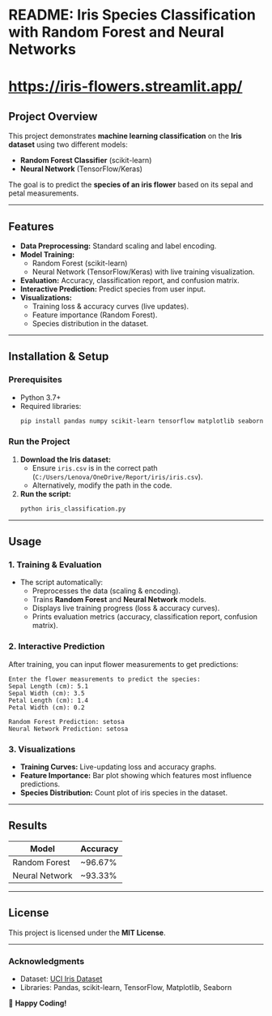 # **README: Iris Species Classification with Random Forest and Neural Networks**  


# https://iris-flowers.streamlit.app/
## **Project Overview**  
This project demonstrates **machine learning classification** on the **Iris dataset** using two different models:  
- **Random Forest Classifier** (scikit-learn)  
- **Neural Network** (TensorFlow/Keras)  

The goal is to predict the **species of an iris flower** based on its sepal and petal measurements.  

---

## **Features**  
- **Data Preprocessing:** Standard scaling and label encoding.  
- **Model Training:**  
  - Random Forest (scikit-learn)  
  - Neural Network (TensorFlow/Keras) with live training visualization.  
- **Evaluation:** Accuracy, classification report, and confusion matrix.  
- **Interactive Prediction:** Predict species from user input.  
- **Visualizations:**  
  - Training loss & accuracy curves (live updates).  
  - Feature importance (Random Forest).  
  - Species distribution in the dataset.  

---

## **Installation & Setup**  

### **Prerequisites**  
- Python 3.7+  
- Required libraries:  
  ```bash
  pip install pandas numpy scikit-learn tensorflow matplotlib seaborn tqdm
  ```

### **Run the Project**  
1. **Download the Iris dataset:**  
   - Ensure `iris.csv` is in the correct path (`C:/Users/Lenova/OneDrive/Report/iris/iris.csv`).  
   - Alternatively, modify the path in the code.  
2. **Run the script:**  
   ```bash
   python iris_classification.py
   ```

---

## **Usage**  

### **1. Training & Evaluation**  
- The script automatically:  
  - Preprocesses the data (scaling & encoding).  
  - Trains **Random Forest** and **Neural Network** models.  
  - Displays live training progress (loss & accuracy curves).  
  - Prints evaluation metrics (accuracy, classification report, confusion matrix).  

### **2. Interactive Prediction**  
After training, you can input flower measurements to get predictions:  
```
Enter the flower measurements to predict the species:
Sepal Length (cm): 5.1
Sepal Width (cm): 3.5
Petal Length (cm): 1.4
Petal Width (cm): 0.2

Random Forest Prediction: setosa
Neural Network Prediction: setosa
```

### **3. Visualizations**  
- **Training Curves:** Live-updating loss and accuracy graphs.  
- **Feature Importance:** Bar plot showing which features most influence predictions.  
- **Species Distribution:** Count plot of iris species in the dataset.  

---

## **Results**  
| Model               | Accuracy |  
|---------------------|----------|  
| Random Forest       | ~96.67%  |  
| Neural Network      | ~93.33%  |  

---

## **License**  
This project is licensed under the **MIT License**.  

---

### **Acknowledgments**  
- Dataset: [UCI Iris Dataset](https://archive.ics.uci.edu/ml/datasets/iris)  
- Libraries: Pandas, scikit-learn, TensorFlow, Matplotlib, Seaborn  

🚀 **Happy Coding!**
